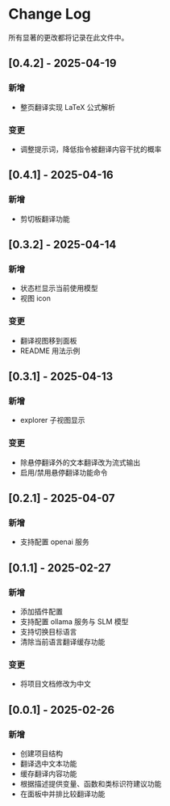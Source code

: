 # Change Log

所有显著的更改都将记录在此文件中。

## [0.4.2] - 2025-04-19

### 新增

-   整页翻译实现 LaTeX 公式解析

### 变更

-   调整提示词，降低指令被翻译内容干扰的概率

## [0.4.1] - 2025-04-16

### 新增

-   剪切板翻译功能

## [0.3.2] - 2025-04-14

### 新增

-   状态栏显示当前使用模型
-   视图 icon

### 变更

-   翻译视图移到面板
-   README 用法示例

## [0.3.1] - 2025-04-13

### 新增

-   explorer 子视图显示

### 变更

-   除悬停翻译外的文本翻译改为流式输出
-   启用/禁用悬停翻译功能命令

## [0.2.1] - 2025-04-07

### 新增

-   支持配置 openai 服务

## [0.1.1] - 2025-02-27

### 新增

-   添加插件配置
-   支持配置 ollama 服务与 SLM 模型
-   支持切换目标语言
-   清除当前语言翻译缓存功能

### 变更

-   将项目文档修改为中文

## [0.0.1] - 2025-02-26

### 新增

-   创建项目结构
-   翻译选中文本功能
-   缓存翻译内容功能
-   根据描述提供变量、函数和类标识符建议功能
-   在面板中并排比较翻译功能
